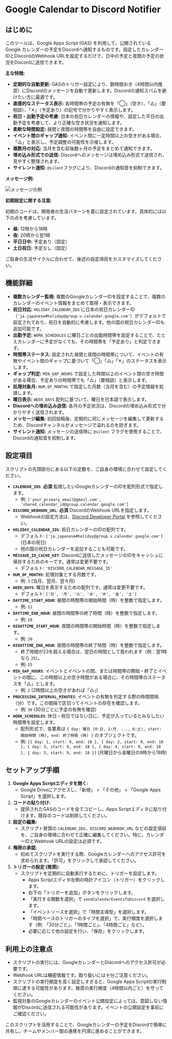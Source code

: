 # Google Calendar to Discord Notifier

## はじめに

このツールは、Google Apps Script (GAS) を利用して、公開されている Google カレンダーの予定をDiscordへ通知するものです。指定したカレンダーIDとDiscordのWebhook URLを設定するだけで、日中の予定と夜間の予定の状況をDiscordに送信できます。

**主な特徴:**

- **定期的な自動更新:** GASのトリガー設定により、数時間おき（4時間以内推奨）にDiscordのメッセージを自動で更新します。Discordの通知スパムを避けたい方に最適です。
- **直感的なステータス表示:** 各時間帯の予定の有無を「◯」（空き）、「△」（要相談）、「✕」（予定あり）の記号で分かりやすく表示します。
- **祝日・出勤予定の考慮:** 日本の祝日カレンダーの情報や、設定した平日の出勤予定を考慮して、より正確な空き状況を通知します。
- **柔軟な時間設定:** 昼間と夜間の時間帯を自由に設定できます。
- **イベント間のギャップ通知:** イベント間に一定時間以上の空きがある場合、「△」と表示し、予定調整の可能性を示唆します。
- **複数月の対応:** 当月を含む前後数ヶ月の予定をまとめて通知できます。
- **埋め込み形式での送信:** Discordへのメッセージは埋め込み形式で送信され、見やすく整理されます。
- **サイレント通知:** `@silent`フラグにより、Discordの通知音を抑制できます。

**メッセージ例:**

![メッセージの例](https://github.com/murahito130/Google-Calendar-to-Discord-Notifier/blob/main/example.png)

**初期設定に関する注意:**

初期のコードは、開発者の生活パターンを基に設定されています。具体的には以下の点を考慮しています。

- **昼:** 12時から18時
- **夜:** 20時から翌1時
- **平日日中:** 予定あり（固定）
- **土日祝日:** 予定なし（固定）

ご自身の生活サイクルに合わせて、後述の設定項目をカスタマイズしてください。

## 機能詳細

- **複数カレンダー監視:** 複数のGoogleカレンダーIDを設定することで、複数のカレンダーのイベント情報をまとめて取得・表示できます。
- **祝日対応:** `HOLIDAY_CALENDAR_IDS` に日本の祝日カレンダーID（`'ja.japanese#holiday@group.v.calendar.google.com'`）がデフォルトで設定されており、祝日を自動的に考慮します。他の国の祝日カレンダーIDも追加可能です。
- **出勤予定:** `WORK_SCHEDULES` に曜日ごとの出勤時間帯を設定することで、たとえカレンダーに予定がなくても、その時間帯を「予定あり」と判定できます。
- **時間帯ステータス:** 設定された昼間と夜間の時間帯について、イベントの有無やイベント間のギャップに基づいて「◯」「△」「✕」のステータスを表示します。
- **ギャップ判定:** `MIN_GAP_HOURS` で設定した時間以上のイベント間の空き時間がある場合、予定ありの時間帯でも「△」（要相談）と表示します。
- **処理対象月:** `NUM_OF_MONTHS` で指定した月数（当月を含む）の予定情報を処理します。
- **曜日表示:** `WEEK_DAYS` 配列に基づいて、曜日を日本語で表示します。
- **Discordへの埋め込み送信:** 各月の予定状況は、Discordの埋め込み形式で分かりやすく送信されます。
- **メッセージ編集:** 初回投稿後、定期的に同じメッセージを編集して更新するため、Discordチャンネルがメッセージで溢れるのを防ぎます。
- **サイレント通知:** メッセージの送信時に `@silent` フラグを使用することで、Discordの通知音を抑制します。

## 設定項目

スクリプトの先頭部分にある以下の定数を、ご自身の環境に合わせて設定してください。

- **`CALENDAR_IDS`**: **必須** 監視したいGoogleカレンダーのIDを配列形式で指定します。
    - 例: `['your_primary_email@gmail.com', 'shared_calendar_id@group.calendar.google.com']`
- **`DISCORD_WEBHOOK_URL`**: **必須** DiscordのWebhook URLを指定します。
    - Webhookの設定方法は、[Discord Developer Portal](https://discord.com/developers/docs/resources/webhook) を参照してください。
- **`HOLIDAY_CALENDAR_IDS`**: 祝日カレンダーのIDの配列です。
    - デフォルト: `['ja.japanese#holiday@group.v.calendar.google.com']` (日本の祝日)
    - 他の国の祝日カレンダーを追加することも可能です。
- **`MESSAGE_ID_CACHE_KEY`**: Discordに送信したメッセージのIDをキャッシュに保存するためのキーです。通常は変更不要です。
    - デフォルト: `'DISCORD_CALENDAR_MESSAGE_ID'`
- **`NUM_OF_MONTHS`**: 処理対象とする月数です。
    - 例: `3` (当月、翌月、翌々月)
- **`WEEK_DAYS`**: 曜日を表示するための配列です。通常は変更不要です。
    - デフォルト: `['日', '月', '火', '水', '木', '金', '土']`
- **`DAYTIME_START_HOUR`**: 昼間の時間帯の開始時間（時）を整数で指定します。
    - 例: `12`
- **`DAYTIME_END_HOUR`**: 昼間の時間帯の終了時間（時）を整数で指定します。
    - 例: `18`
- **`NIGHTTIME_START_HOUR`**: 夜間の時間帯の開始時間（時）を整数で指定します。
    - 例: `20`
- **`NIGHTTIME_END_HOUR`**: 夜間の時間帯の終了時間（時）を整数で指定します。
    - 終了時間が23を超える場合は、翌日の時間として扱われます（例：翌1時なら `25`）。
    - 例: `25`
- **`MIN_GAP_HOURS`**: イベントとイベントの間、または時間帯の開始・終了とイベントの間に、この時間以上の空き時間がある場合に、その時間帯のステータスを「△」とします。
    - 例: `2` (2時間以上の空きがあれば「△」)
- **`PROCESSING_INTERVAL_MINUTES`**: イベントの有無を判定する際の時間間隔（分）です。この間隔で区切ってイベントの存在を確認します。
    - 例: `30` (30分ごとに予定の有無を確認)
- **`WORK_SCHEDULES`**: 休日・祝日ではない日に、予定が入っているとみなしたい時間帯を設定します。
    - 配列形式で、各要素は `{ day: 曜日 (0:日, 1:月, ..., 6:土), start: 開始時間 (時), end: 終了時間 (時) }` のオブジェクトです。
    - 例: `[{ day: 1, start: 9, end: 18 }, { day: 2, start: 9, end: 18 }, { day: 3, start: 9, end: 18 }, { day: 4, start: 9, end: 18 }, { day: 5, start: 9, end: 18 }]` (月曜日から金曜日の9時から18時)

## セットアップ手順

1. **Google Apps Scriptエディタを開く:**
   - Google Driveにアクセスし、「新規」 > 「その他」 > 「Google Apps Script」を選択します。
2. **コードの貼り付け:**
   - 提供されたGASのコードを全てコピーし、Apps Scriptエディタに貼り付けます。既存のコードは削除してください。
3. **設定の編集:**
   - スクリプト冒頭の `CALENDAR_IDS`、`DISCORD_WEBHOOK_URL` などの設定項目を、ご自身の環境に合わせて正確に編集してください。特に、カレンダーIDとWebhook URLの設定は必須です。
4. **権限の承認:**
   - 初めてスクリプトを実行する際、Googleカレンダーへのアクセス許可を求められます。「許可」をクリックして承認してください。
5. **トリガーの設定 (推奨):**
   - スクリプトを定期的に自動実行するために、トリガーを設定します。
     - Apps Scriptエディタ左側の時計アイコン（トリガー）をクリックします。
     - 右下の「トリガーを追加」ボタンをクリックします。
     - 「実行する関数を選択」で `sendCalendarEventsToDiscord` を選択します。
     - 「イベントソースを選択」で「時間主導型」を選択します。
     - 「時間ベースのトリガーのタイプを選択」で、実行頻度を選択します（例: 「30分ごと」、「1時間ごと」、「4時間ごと」など）。
     - 必要に応じて他の設定を行い、「保存」をクリックします。

## 利用上の注意点

- スクリプトの実行には、GoogleカレンダーとDiscordへのアクセス許可が必要です。
- Webhook URLは機密情報です。取り扱いには十分ご注意ください。
- スクリプトの実行頻度を高く設定しすぎると、Google Apps Scriptの実行制限に達する可能性があります。推奨の実行頻度（4時間以内ごと）を守ってください。
- 監視対象のGoogleカレンダーのイベント公開設定によっては、意図しない情報がDiscordに送信される可能性があります。イベントの公開設定を事前にご確認ください。

このスクリプトを活用することで、Googleカレンダーの予定をDiscordで簡単に共有し、チームやメンバー間の連携を円滑に進めることができます。
